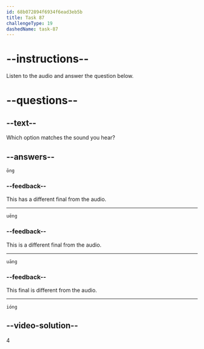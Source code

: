 ```yaml
---
id: 68b072894f6934f6ead3eb5b
title: Task 87
challengeType: 19
dashedName: task-87
---
```


<!-- (Audio) A: ióng -->

# --instructions--

Listen to the audio and answer the question below.

# --questions--

## --text--

Which option matches the sound you hear?

## --answers--

`ōng`

### --feedback--

This has a different final from the audio.

---

`uēng`

### --feedback--

This is a different final from the audio.

---

`uāng`

### --feedback--

This final is different from the audio.

---

`ióng`

## --video-solution--

4
